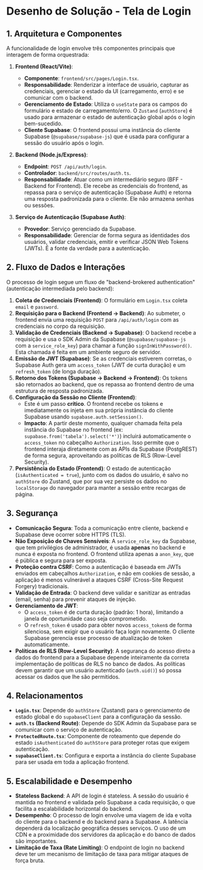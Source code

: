 # Desenho de Solução - Tela de Login

## 1. Arquitetura e Componentes

A funcionalidade de login envolve três componentes principais que interagem de forma orquestrada:

1.  **Frontend (React/Vite)**:
    -   **Componente**: `frontend/src/pages/Login.tsx`.
    -   **Responsabilidade**: Renderizar a interface de usuário, capturar as credenciais, gerenciar o estado da UI (carregamento, erro) e se comunicar com o backend.
    -   **Gerenciamento de Estado**: Utiliza o `useState` para os campos do formulário e estado de carregamento/erro. O `Zustand` (`authStore`) é usado para armazenar o estado de autenticação global após o login bem-sucedido.
    -   **Cliente Supabase**: O frontend possui uma instância do cliente Supabase (`@supabase/supabase-js`) que é usada para configurar a sessão do usuário após o login.

2.  **Backend (Node.js/Express)**:
    -   **Endpoint**: `POST /api/auth/login`.
    -   **Controlador**: `backend/src/routes/auth.ts`.
    -   **Responsabilidade**: Atuar como um intermediário seguro (BFF - Backend for Frontend). Ele recebe as credenciais do frontend, as repassa para o serviço de autenticação (Supabase Auth) e retorna uma resposta padronizada para o cliente. Ele não armazena senhas ou sessões.

3.  **Serviço de Autenticação (Supabase Auth)**:
    -   **Provedor**: Serviço gerenciado da Supabase.
    -   **Responsabilidade**: Gerenciar de forma segura as identidades dos usuários, validar credenciais, emitir e verificar JSON Web Tokens (JWTs). É a fonte da verdade para a autenticação.

## 2. Fluxo de Dados e Interações

O processo de login segue um fluxo de "backend-brokered authentication" (autenticação intermediada pelo backend):

1.  **Coleta de Credenciais (Frontend)**: O formulário em `Login.tsx` coleta `email` e `password`.
2.  **Requisição para o Backend (Frontend → Backend)**: Ao submeter, o frontend envia uma requisição `POST` para `/api/auth/login` com as credenciais no corpo da requisição.
3.  **Validação de Credenciais (Backend → Supabase)**: O backend recebe a requisição e usa o SDK Admin da Supabase (`@supabase/supabase-js` com a `service_role_key`) para chamar a função `signInWithPassword()`. Esta chamada é feita em um ambiente seguro de servidor.
4.  **Emissão de JWT (Supabase)**: Se as credenciais estiverem corretas, o Supabase Auth gera um `access_token` (JWT de curta duração) e um `refresh_token` (de longa duração).
5.  **Retorno dos Tokens (Supabase → Backend → Frontend)**: Os tokens são retornados ao backend, que os repassa ao frontend dentro de uma estrutura de resposta padronizada.
6.  **Configuração da Sessão no Cliente (Frontend)**:
    -   Este é um passo **crítico**. O frontend recebe os tokens e imediatamente os injeta em sua própria instância do cliente Supabase usando `supabase.auth.setSession()`.
    -   **Impacto**: A partir deste momento, qualquer chamada feita pela instância do Supabase no frontend (ex: `supabase.from('tabela').select('*')`) incluirá automaticamente o `access_token` no cabeçalho `Authorization`. Isso permite que o frontend interaja diretamente com as APIs da Supabase (PostgREST) de forma segura, aproveitando as políticas de RLS (Row-Level Security).
7.  **Persistência do Estado (Frontend)**: O estado de autenticação (`isAuthenticated = true`), junto com os dados do usuário, é salvo no `authStore` do Zustand, que por sua vez persiste os dados no `localStorage` do navegador para manter a sessão entre recargas de página.

## 3. Segurança

-   **Comunicação Segura**: Toda a comunicação entre cliente, backend e Supabase deve ocorrer sobre HTTPS (TLS).
-   **Não Exposição de Chaves Sensíveis**: A `service_role_key` da Supabase, que tem privilégios de administrador, é usada **apenas** no backend e nunca é exposta no frontend. O frontend utiliza apenas a `anon_key`, que é pública e segura para ser exposta.
-   **Proteção contra CSRF**: Como a autenticação é baseada em JWTs enviados em cabeçalhos `Authorization`, e não em cookies de sessão, a aplicação é menos vulnerável a ataques CSRF (Cross-Site Request Forgery) tradicionais.
-   **Validação de Entrada**: O backend deve validar e sanitizar as entradas (email, senha) para prevenir ataques de injeção.
-   **Gerenciamento de JWT**:
    -   O `access_token` é de curta duração (padrão: 1 hora), limitando a janela de oportunidade caso seja comprometido.
    -   O `refresh_token` é usado para obter novos `access_token`s de forma silenciosa, sem exigir que o usuário faça login novamente. O cliente Supabase gerencia esse processo de atualização de token automaticamente.
-   **Políticas de RLS (Row-Level Security)**: A segurança do acesso direto a dados do frontend para a Supabase depende inteiramente da correta implementação de políticas de RLS no banco de dados. As políticas devem garantir que um usuário autenticado (`auth.uid()`) só possa acessar os dados que lhe são permitidos.

## 4. Relacionamentos

-   **`Login.tsx`**: Depende do `authStore` (Zustand) para o gerenciamento de estado global e do `supabaseClient` para a configuração da sessão.
-   **`auth.ts` (Backend Route)**: Depende do SDK Admin da Supabase para se comunicar com o serviço de autenticação.
-   **`ProtectedRoute.tsx`**: Componente de roteamento que depende do estado `isAuthenticated` do `authStore` para proteger rotas que exigem autenticação.
-   **`supabaseClient.ts`**: Configura e exporta a instância do cliente Supabase para ser usada em toda a aplicação frontend.

## 5. Escalabilidade e Desempenho

-   **Stateless Backend**: A API de login é stateless. A sessão do usuário é mantida no frontend e validada pelo Supabase a cada requisição, o que facilita a escalabilidade horizontal do backend.
-   **Desempenho**: O processo de login envolve uma viagem de ida e volta do cliente para o backend e do backend para a Supabase. A latência dependerá da localização geográfica desses serviços. O uso de um CDN e a proximidade dos servidores da aplicação e do banco de dados são importantes.
-   **Limitação de Taxa (Rate Limiting)**: O endpoint de login no backend deve ter um mecanismo de limitação de taxa para mitigar ataques de força bruta.
